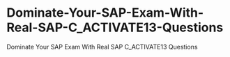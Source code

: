 # Dominate-Your-SAP-Exam-With-Real-SAP-C_ACTIVATE13-Questions
Dominate Your SAP Exam With Real SAP C_ACTIVATE13 Questions
